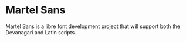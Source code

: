 Martel Sans
===========

Martel Sans is a libre font development project that will support both the Devanagari and Latin scripts.